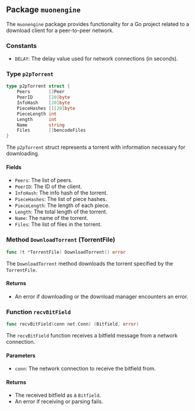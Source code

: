 ## Package `muonengine`

The `muonengine` package provides functionality for a Go project related to a download client for a peer-to-peer network.

### Constants

-   `DELAY`: The delay value used for network connections (in seconds).

### Type `p2pTorrent`

```go
type p2pTorrent struct {
    Peers       []Peer
    PeerID      [20]byte
    InfoHash    [20]byte
    PieceHashes [][20]byte
    PieceLength int
    Length      int
    Name        string
    Files       []bencodeFiles
}
```

The `p2pTorrent` struct represents a torrent with information necessary for downloading.

#### Fields

-   `Peers`: The list of peers.
-   `PeerID`: The ID of the client.
-   `InfoHash`: The info hash of the torrent.
-   `PieceHashes`: The list of piece hashes.
-   `PieceLength`: The length of each piece.
-   `Length`: The total length of the torrent.
-   `Name`: The name of the torrent.
-   `Files`: The list of files in the torrent.

### Method `DownloadTorrent` (TorrentFile)

```go
func (t *TorrentFile) DownloadTorrent() error
```

The `DownloadTorrent` method downloads the torrent specified by the `TorrentFile`.

#### Returns

-   An error if downloading or the download manager encounters an error.

### Function `recvBitField`

```go
func recvBitField(conn net.Conn) (Bitfield, error)
```

The `recvBitField` function receives a bitfield message from a network connection.

#### Parameters

-   `conn`: The network connection to receive the bitfield from.

#### Returns

-   The received bitfield as a `Bitfield`.
-   An error if receiving or parsing fails.
